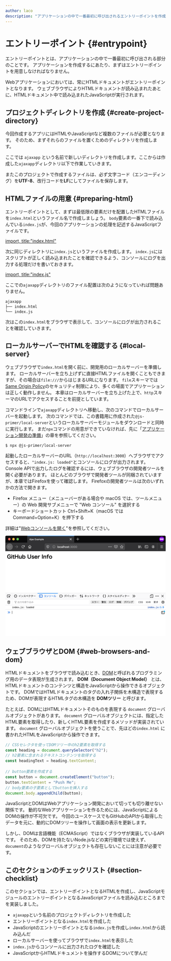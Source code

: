 ```yaml
---
author: laco 
description: "アプリケーションの中で一番最初に呼び出されるエントリーポイントを作成します。"
---
```


# エントリーポイント {#entrypoint}

エントリーポイントとは、アプリケーションの中で一番最初に呼び出される部分のことです。
アプリケーションを作成するにあたり、まずはエントリーポイントを用意しなければなりません。

Webアプリケーションにおいては、常にHTMLドキュメントがエントリーポイントとなります。
ウェブブラウザによりHTMLドキュメントが読み込まれたあとに、HTMLドキュメント中で読み込まれたJavaScriptが実行されます。

## プロジェクトディレクトリを作成 {#create-project-directory}

今回作成するアプリにはHTMLやJavaScriptなど複数のファイルが必要となります。
そのため、まずそれらのファイルを置くためのディレクトリを作成します。

ここでは `ajaxapp` という名前で新しいディレクトリを作成します。ここからは作成した`ajaxapp`ディレクトリ以下で作業していきます。

またこのプロジェクトで作成するファイルは、必ず文字コード（エンコーディング）を**UTF-8**、改行コードを**LF**にしてファイルを保存します。


## HTMLファイルの用意 {#preparing-html}

エントリーポイントとして、まずは最低限の要素だけを配置したHTMLファイルを`index.html`というファイル名で作成しましょう。
`body`要素の一番下で読み込んでいる`index.js`が、今回のアプリケーションの処理を記述するJavaScriptファイルです。

[import, title:"index.html"](src/index.html)

次に同じディレクトリに`index.js`というファイルを作成します。
`index.js`にはスクリプトが正しく読み込まれたことを確認できるよう、コンソールにログを出力する処理だけを書いておきます。

[import, title:"index.js"](src/index.js)

ここでの`ajaxapp`ディレクトリのファイル配置は次のようになっていれば問題ありません。

```
ajaxapp
├── index.html
└── index.js
```

次はこの`index.html`をブラウザで表示して、コンソールにログが出力されることを確認していきます。

## ローカルサーバーでHTMLを確認する {#local-server}

ウェブブラウザで`index.html`を開く前に、開発用のローカルサーバーを準備します。 
ローカルサーバーを立ち上げずに直接HTMLファイルを開くこともできますが、その場合は`file:///`からはじまるURLになります。
`file`スキーマでは[Same Origin Policy][]のセキュリティ制限により、多くの場面でアプリケーションは正しく動作しません。
本章はローカルサーバーを立ち上げた上で、`http`スキーマのURLでアクセスすることを前提としています。

コマンドラインで`ajaxapp`ディレクトリへ移動し、次のコマンドでローカルサーバーを起動します。 
次のコマンドでは、この書籍用に作成された`@js-primer/local-server`というローカルサーバーモジュールをダウンロードと同時に実行します。
まだ`npx`コマンドの用意ができていなければ、先に「[アプリケーション開発の準備][]」の章を参照してください。

```shell
$ npx @js-primer/local-server
```
 
起動したローカルサーバーのURL（`http://localhost:3000`）へブラウザでアクセスすると、`"index.js: loaded"`とコンソールにログが出力されます。
Console APIで出力したログを確認するには、ウェブブラウザの開発者ツールを開く必要があります。
ほとんどのブラウザで開発者ツールが同梱されていますが、本章ではFirefoxを使って確認します。
Firefoxの開発者ツールは次のいずれかの方法で開きます。

- Firefox メニュー（メニューバーがある場合や macOS では、ツールメニュー）の Web 開発サブメニューで "Web コンソール" を選択する
- キーボードショートカット Ctrl+Shift+K（macOS では Command+Option+K）を押下する

詳細は"[Webコンソールを開く][]"を参照してください。

![ログが表示されているWebコンソール](img/fig-1.png)

## ウェブブラウザとDOM {#web-browsers-and-dom}

HTMLドキュメントをブラウザで読み込むとき、[DOM][]と呼ばれるプログラミング用のデータ表現が生成されます。
**DOM（Document Object Model）** とは、HTMLドキュメントのコンテンツと構造をJavaScriptから操作できるオブジェクトです。
DOMではHTMLドキュメントのタグの入れ子関係を木構造で表現するため、DOMが表現するHTMLタグの木構造を **DOMツリー** と呼びます。

たとえば、DOMにはHTMLドキュメントそのものを表現する `document` グローバルオブジェクトがあります。
`document` グローバルオブジェクトには、指定したHTML要素を取得したり、新しくHTML要素を作成するメソッドが実装されています。
`document` グローバルオブジェクトを使うことで、先ほどの`index.html` に書かれたHTMLをJavaScriptから操作できます。

<!-- DOMがないため -->
<!-- doctest:disable -->
```js
// CSSセレクタを使ってDOMツリー中のh2要素を取得する
const heading = document.querySelector("h2");
// h2要素に含まれるテキストコンテンツを取得する
const headingText = heading.textContent;

// button要素を作成する
const button = document.createElement("button");
button.textContent = "Push Me";
// body要素の子要素としてbuttonを挿入する
document.body.appendChild(button);
```

JavaScriptとDOMはWebアプリケーション開発において切っても切り離せない関係です。
動的なWebアプリケーションを作るためには、JavaScriptによるDOMの操作が不可欠です。
今回のユースケースでもGitHubのAPIから取得したデータを元に、動的にDOMツリーを操作して画面の表示を更新します。

しかし、DOMは言語機能（ECMAScript）ではなくブラウザが実装しているAPIです。
そのため、DOMを持たないNode.jsなどの実行環境では使えず、`document`のようなグローバルオブジェクトも存在しないことには注意が必要です。

## このセクションのチェックリスト {#section-checklist}

このセクションでは、エントリーポイントとなるHTMLを作成し、JavaScriptモジュールのエントリーポイントとなるJavaScriptファイルを読み込むところまでを実装しました。

- `ajaxapp`という名前のプロジェクトディレクトリを作成した
- エントリーポイントとなる`index.html`を作成した
- JavaScriptのエントリーポイントとなる`index.js`を作成し`index.html`から読み込んだ
- ローカルサーバーを使ってブラウザで`index.html`を表示した
- `index.js`からコンソールに出力されたログを確認した
- JavaScriptからHTMLドキュメントを操作するDOMについて学んだ

[Same Origin Policy]: https://developer.mozilla.org/ja/docs/Web/Security/Same-origin_policy 
[アプリケーション開発の準備]: ../../setup-local-env/README.md
[Webコンソールを開く]: https://developer.mozilla.org/ja/docs/Tools/Web_Console/Opening_the_Web_Console
[DOM]: https://developer.mozilla.org/ja/docs/Web/API/Document_Object_Model/Introduction
